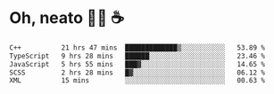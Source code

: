 # Oh, neato 🧑‍💻 ☕

<!--START_SECTION:waka-->

```txt
C++          21 hrs 47 mins  █████████████▒░░░░░░░░░░░   53.89 %
TypeScript   9 hrs 28 mins   ██████░░░░░░░░░░░░░░░░░░░   23.46 %
JavaScript   5 hrs 55 mins   ███▓░░░░░░░░░░░░░░░░░░░░░   14.65 %
SCSS         2 hrs 28 mins   █▓░░░░░░░░░░░░░░░░░░░░░░░   06.12 %
XML          15 mins         ░░░░░░░░░░░░░░░░░░░░░░░░░   00.63 %
```

<!--END_SECTION:waka-->
